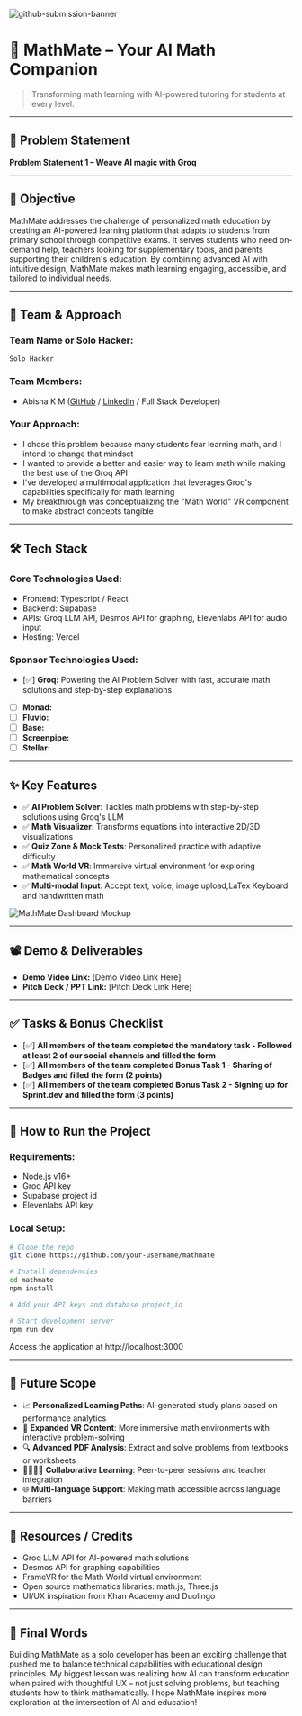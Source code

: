 ![github-submission-banner](https://github.com/user-attachments/assets/a1493b84-e4e2-456e-a791-ce35ee2bcf2f)

# 🚀 MathMate – Your AI Math Companion

> Transforming math learning with AI-powered tutoring for students at every level.

---

## 📌 Problem Statement

**Problem Statement 1 – Weave AI magic with Groq**

---

## 🎯 Objective

MathMate addresses the challenge of personalized math education by creating an AI-powered learning platform that adapts to students from primary school through competitive exams. It serves students who need on-demand help, teachers looking for supplementary tools, and parents supporting their children's education. By combining advanced AI with intuitive design, MathMate makes math learning engaging, accessible, and tailored to individual needs.

---

## 🧠 Team & Approach

### Team Name or Solo Hacker:  
`Solo Hacker`

### Team Members:  
- Abisha K M ([GitHub](https://github.com/Abishakm1507) / [LinkedIn](https://www.linkedin.com/in/abisha-k-m-4a4906290/) / Full Stack Developer)

### Your Approach:  
- I chose this problem because many students fear learning math, and I intend to change that mindset
- I wanted to provide a better and easier way to learn math while making the best use of the Groq API
- I've developed a multimodal application that leverages Groq's capabilities specifically for math learning
- My breakthrough was conceptualizing the "Math World" VR component to make abstract concepts tangible

---

## 🛠️ Tech Stack

### Core Technologies Used:
- Frontend: Typescript / React
- Backend: Supabase
- APIs: Groq LLM API, Desmos API for graphing, Elevenlabs API for audio input
- Hosting: Vercel

### Sponsor Technologies Used:
- [✅] **Groq:** Powering the AI Problem Solver with fast, accurate math solutions and step-by-step explanations
- [ ] **Monad:** 
- [ ] **Fluvio:** 
- [ ] **Base:** 
- [ ] **Screenpipe:** 
- [ ] **Stellar:** 

---

## ✨ Key Features

- ✅ **AI Problem Solver**: Tackles math problems with step-by-step solutions using Groq's LLM 
- ✅ **Math Visualizer**: Transforms equations into interactive 2D/3D visualizations
- ✅ **Quiz Zone & Mock Tests**: Personalized practice with adaptive difficulty
- ✅ **Math World VR**: Immersive virtual environment for exploring mathematical concepts
- ✅ **Multi-modal Input**: Accept text, voice, image upload,LaTex Keyboard and handwritten math

![MathMate Dashboard Mockup](https://github.com/user-attachments/assets/placeholder-dashboard.png)

---

## 📽️ Demo & Deliverables

- **Demo Video Link:** [Demo Video Link Here]
- **Pitch Deck / PPT Link:** [Pitch Deck Link Here]

---

## ✅ Tasks & Bonus Checklist

- [✅] **All members of the team completed the mandatory task - Followed at least 2 of our social channels and filled the form**
- [✅] **All members of the team completed Bonus Task 1 - Sharing of Badges and filled the form (2 points)**
- [✅] **All members of the team completed Bonus Task 2 - Signing up for Sprint.dev and filled the form (3 points)**

---

## 🧪 How to Run the Project

### Requirements:
- Node.js v16+
- Groq API key
- Supabase project id
- Elevenlabs API key

### Local Setup:
```bash
# Clone the repo
git clone https://github.com/your-username/mathmate

# Install dependencies
cd mathmate
npm install

# Add your API keys and database project_id

# Start development server
npm run dev
```

Access the application at http://localhost:3000

---

## 🧬 Future Scope

- 📈 **Personalized Learning Paths**: AI-generated study plans based on performance analytics
- 🌟 **Expanded VR Content**: More immersive math environments with interactive problem-solving
- 🔍 **Advanced PDF Analysis**: Extract and solve problems from textbooks or worksheets
- 👨‍👩‍👧‍👦 **Collaborative Learning**: Peer-to-peer sessions and teacher integration
- 🌐 **Multi-language Support**: Making math accessible across language barriers

---

## 📎 Resources / Credits

- Groq LLM API for AI-powered math solutions
- Desmos API for graphing capabilities
- FrameVR for the Math World virtual environment
- Open source mathematics libraries: math.js, Three.js
- UI/UX inspiration from Khan Academy and Duolingo

---

## 🏁 Final Words

Building MathMate as a solo developer has been an exciting challenge that pushed me to balance technical capabilities with educational design principles. My biggest lesson was realizing how AI can transform education when paired with thoughtful UX – not just solving problems, but teaching students how to think mathematically. I hope MathMate inspires more exploration at the intersection of AI and education!